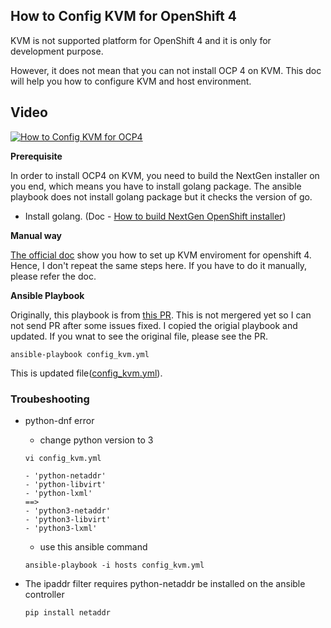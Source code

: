 How to Config KVM for OpenShift 4
---------------------------------

KVM is not supported platform for OpenShift 4 and it is only for development purpose.

However, it does not mean that you can not install OCP 4 on KVM. This doc will help you how to configure KVM and host environment.

## Video
[![How to Config KVM for OCP4](http://img.youtube.com/vi/ne_gN7WEjHU/0.jpg)](https://www.youtube.com/embed/ne_gN7WEjHU)

**Prerequisite**

In order to install OCP4 on KVM, you need to build the NextGen installer on you end, which means you have to install golang package.
The ansible playbook does not install golang package but it checks the version of go.

- Install golang. (Doc - [How to build NextGen OpenShift installer](../Build_CLI/README.md)) 


**Manual way**

[The official doc](https://github.com/openshift/installer/tree/master/docs/dev/libvirt) show you how to set up KVM enviroment for openshift 4. Hence, I don't repeat the same steps here. If you have to do it manually, please refer the doc. 


**Ansible Playbook**

Originally, this playbook is from [this PR](https://github.com/openshift/installer/blob/ffb427c07a24c30a17a2b13b4eb5096cb2f32609/hack/ocp_libvirt_setup.yaml). This is not mergered yet so I can not send PR after some issues fixed. I copied the origial playbook and updated. If you wnat to see the original file, please see the PR.

```
ansible-playbook config_kvm.yml
```

This is updated file([config_kvm.yml](./config_kvm.yml)).



### Troubeshooting

- python-dnf error
  - change python version to 3
  ```
  vi config_kvm.yml

  - 'python-netaddr'
  - 'python-libvirt'
  - 'python-lxml'
  ==> 
  - 'python3-netaddr'
  - 'python3-libvirt'
  - 'python3-lxml'
  ``` 
  - use this ansible command
  ```
  ansible-playbook -i hosts config_kvm.yml
  ```


- The ipaddr filter requires python-netaddr be installed on the ansible controller
  ```
  pip install netaddr
  ```
